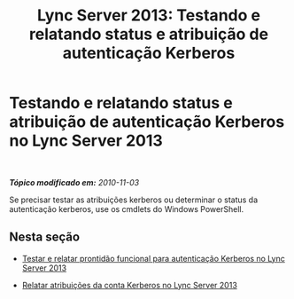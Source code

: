 ﻿---
title: 'Lync Server 2013: Testando e relatando status e atribuição de autenticação Kerberos'
TOCTitle: Testando e relatando status e atribuição de autenticação Kerberos
ms:assetid: 86fc3407-1604-4230-ad04-99aaadcf4e07
ms:mtpsurl: https://technet.microsoft.com/pt-br/library/Gg398683(v=OCS.15)
ms:contentKeyID: 49307358
ms.date: 05/19/2016
mtps_version: v=OCS.15
ms.translationtype: HT
---

# Testando e relatando status e atribuição de autenticação Kerberos no Lync Server 2013

 

_**Tópico modificado em:** 2010-11-03_

Se precisar testar as atribuições kerberos ou determinar o status da autenticação kerberos, use os cmdlets do Windows PowerShell.

## Nesta seção

  - [Testar e relatar prontidão funcional para autenticação Kerberos no Lync Server 2013](lync-server-2013-test-and-report-functional-readiness-for-kerberos-authentication.md)

  - [Relatar atribuições da conta Kerberos no Lync Server 2013](lync-server-2013-report-kerberos-account-assignments.md)

